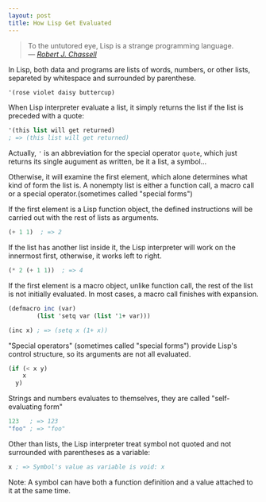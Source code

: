 ```yaml
---
layout: post
title: How Lisp Get Evaluated
---
```


> To the untutored eye, Lisp is a strange programming language.  
> <cite>— [Robert J. Chassell](http://bit.ly/1bIly9E)</cite>

In Lisp, both data and programs are lists of words, numbers, or other
lists, separeted by whitespace and surrounded by parenthese.

```scheme
'(rose violet daisy buttercup)
```

When Lisp interpreter evaluate a list, it simply returns the list if
the list is preceded with a quote:

```scheme
'(this list will get returned)
; => (this list will get returned)
```
Actually, `'` is an abbreviation for the special operator `quote`, which
just returns its single augument as written, be it a list, a symbol...

Otherwise, it will examine the first element, which alone determines
what kind of form the list is. A nonempty list is either a function
call, a macro call or a special operator.(sometimes called "special
forms")

If the first element is a Lisp function object, the defined
instructions will be carried out with the rest of lists as arguments.

```scheme
(+ 1 1)  ; => 2
```

If the list has another list inside it, the Lisp interpreter will work
on the innermost first, otherwise, it works left to right.

```scheme
(* 2 (+ 1 1))  ; => 4
```

If the first element is a macro object, unlike function call, the rest
of the list is not initially evaluated. In most cases, a macro call
finishes with expansion.

```scheme
(defmacro inc (var)
        (list 'setq var (list '1+ var)))

(inc x) ; => (setq x (1+ x))
```

"Special operators" (sometimes called "special forms") provide Lisp's
control structure, so its arguments are not all evaluated.

```scheme
(if (< x y)
    x
  y)
```

Strings and numbers evaluates to themselves, they are called
"self-evaluating form"

```scheme
123   ; => 123
"foo" ; => "foo"
```

Other than lists, the Lisp interpreter treat symbol not quoted and not
surrounded with parentheses as a variable:

```scheme
x ; => Symbol's value as variable is void: x
```

Note: A symbol can have both a function definition and a value attached to
it at the same time.

